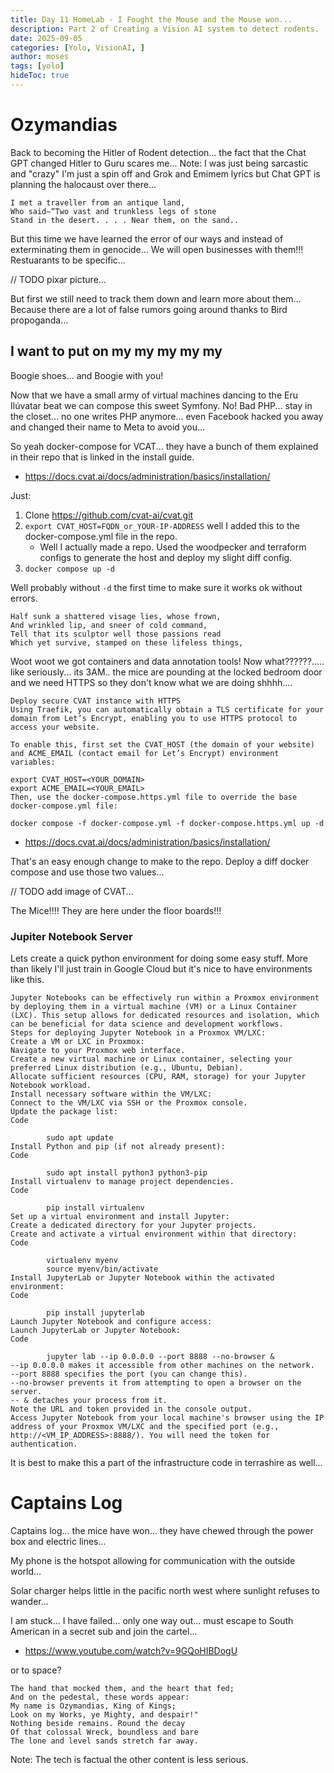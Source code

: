 ```yaml
---
title: Day 11 HomeLab - I Fought the Mouse and the Mouse won...
description: Part 2 of Creating a Vision AI system to detect rodents.
date: 2025-09-05
categories: [Yolo, VisionAI, ]
author: moses
tags: [yolo]
hideToc: true
---
```


# Ozymandias

Back to becoming the Hitler of Rodent detection... the fact that the Chat GPT changed Hitler to Guru scares me...
Note: I was just being sarcastic and "crazy" I'm just a spin off and Grok and Emimem lyrics but Chat GPT is planning the halocaust over there...

```
I met a traveller from an antique land,
Who said—“Two vast and trunkless legs of stone
Stand in the desert. . . . Near them, on the sand..
```

But this time we have learned the error of our ways and instead of exterminating them in genocide...
We will open businesses with them!!! Restuarants to be specific...

// TODO pixar picture...

But first we still need to track them down and learn more about them...
Because there are a lot of false rumors going around thanks to Bird propoganda...

## I want to put on my my my my my 

Boogie shoes... and Boogie with you! 

Now that we have a small army of virtual machines dancing to the Eru Ilúvatar beat we can compose this sweet Symfony.
No! Bad PHP... stay in the closet... no one writes PHP anymore... even Facebook hacked you away and changed their name to Meta to avoid you...

So yeah docker-compose for VCAT... they have a bunch of them explained in their repo that is linked in the install guide.

- https://docs.cvat.ai/docs/administration/basics/installation/

Just:

1. Clone https://github.com/cvat-ai/cvat.git
2. `export CVAT_HOST=FQDN_or_YOUR-IP-ADDRESS` well I added this to the docker-compose.yml file in the repo.
    - Well I actually made a repo. Used the woodpecker and terraform configs to generate the host and deploy my slight diff config.
3. `docker compose up -d`

Well probably without `-d` the first time to make sure it works ok without errors.

```
Half sunk a shattered visage lies, whose frown,
And wrinkled lip, and sneer of cold command,
Tell that its sculptor well those passions read
Which yet survive, stamped on these lifeless things,
```

Woot woot we got containers and data annotation tools! Now what??????.....
like seriously... its 3AM.. the mice are pounding at the locked bedroom door and we need HTTPS so they don't know what we are doing shhhh....

```
Deploy secure CVAT instance with HTTPS
Using Traefik, you can automatically obtain a TLS certificate for your domain from Let’s Encrypt, enabling you to use HTTPS protocol to access your website.

To enable this, first set the CVAT_HOST (the domain of your website) and ACME_EMAIL (contact email for Let’s Encrypt) environment variables:

export CVAT_HOST=<YOUR_DOMAIN>
export ACME_EMAIL=<YOUR_EMAIL>
Then, use the docker-compose.https.yml file to override the base docker-compose.yml file:

docker compose -f docker-compose.yml -f docker-compose.https.yml up -d
```

- https://docs.cvat.ai/docs/administration/basics/installation/

That's an easy enough change to make to the repo. Deploy a diff docker compose and use those two values...

// TODO add image of CVAT...

The Mice!!!! They are here under the floor boards!!!

### Jupiter Notebook Server

Lets create a quick python environment for doing some easy stuff. More than likely I'll just train in Google Cloud but it's nice to have environments like this.

```
Jupyter Notebooks can be effectively run within a Proxmox environment by deploying them in a virtual machine (VM) or a Linux Container (LXC). This setup allows for dedicated resources and isolation, which can be beneficial for data science and development workflows.
Steps for deploying Jupyter Notebook in a Proxmox VM/LXC:
Create a VM or LXC in Proxmox:
Navigate to your Proxmox web interface.
Create a new virtual machine or Linux container, selecting your preferred Linux distribution (e.g., Ubuntu, Debian).
Allocate sufficient resources (CPU, RAM, storage) for your Jupyter Notebook workload.
Install necessary software within the VM/LXC:
Connect to the VM/LXC via SSH or the Proxmox console.
Update the package list:
Code

        sudo apt update
Install Python and pip (if not already present):
Code

        sudo apt install python3 python3-pip
Install virtualenv to manage project dependencies.
Code

        pip install virtualenv
Set up a virtual environment and install Jupyter:
Create a dedicated directory for your Jupyter projects.
Create and activate a virtual environment within that directory:
Code

        virtualenv myenv
        source myenv/bin/activate
Install JupyterLab or Jupyter Notebook within the activated environment:
Code

        pip install jupyterlab
Launch Jupyter Notebook and configure access:
Launch JupyterLab or Jupyter Notebook:
Code

        jupyter lab --ip 0.0.0.0 --port 8888 --no-browser &
--ip 0.0.0.0 makes it accessible from other machines on the network.
--port 8888 specifies the port (you can change this).
--no-browser prevents it from attempting to open a browser on the server.
-- & detaches your process from it.
Note the URL and token provided in the console output.
Access Jupyter Notebook from your local machine's browser using the IP address of your Proxmox VM/LXC and the specified port (e.g., http://<VM_IP_ADDRESS>:8888/). You will need the token for authentication.
```

It is best to make this a part of the infrastructure code in terrashire as well...

# Captains Log

Captains log... the mice have won... they have chewed through the power box and electric lines...

My phone is the hotspot allowing for communication with the outside world...

Solar charger helps little in the pacific north west where sunlight refuses to wander...

I am stuck... I have failed... only one way out... must escape to South American in a secret sub and join the cartel...

- https://www.youtube.com/watch?v=9GQoHIBDogU

or to space?

```
The hand that mocked them, and the heart that fed;
And on the pedestal, these words appear:
My name is Ozymandias, King of Kings;
Look on my Works, ye Mighty, and despair!"
Nothing beside remains. Round the decay
Of that colossal Wreck, boundless and bare
The lone and level sands stretch far away.
```

Note: The tech is factual the other content is less serious.

